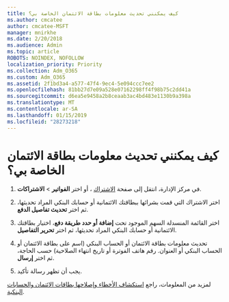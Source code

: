 ```yaml
---
title: كيف يمكنني تحديث معلومات بطاقة الائتمان الخاصة بي؟
ms.author: cmcatee
author: cmcatee-MSFT
manager: mnirkhe
ms.date: 2/20/2018
ms.audience: Admin
ms.topic: article
ROBOTS: NOINDEX, NOFOLLOW
localization_priority: Priority
ms.collection: Adm_O365
ms.custom: Adm_O365
ms.assetid: 2f1bd3a4-a577-47f4-9ec4-5e094ccc7ee2
ms.openlocfilehash: 81bb27d7e09a528e07162298ff4f98b75c2dd41a
ms.sourcegitcommit: d6ea5e9458a2b8ceaab3ac4bd483e1130b9a398a
ms.translationtype: MT
ms.contentlocale: ar-SA
ms.lasthandoff: 01/15/2019
ms.locfileid: "28273218"
---
```

# <a name="how-do-i-update-my-credit-card-information"></a>كيف يمكنني تحديث معلومات بطاقة الائتمان الخاصة بي؟

1. في مركز الإدارة، انتقل إلى صفحة [الاشتراك](https://go.microsoft.com/fwlink/p/?linkid=842054) ، أو اختر **الفواتير** \> **الاشتراكات**.
    
2. اختر الاشتراك التي قمت بشرائها ببطاقتك الائتمانية أو حسابك البنكي المراد تحديثها، ثم اختر **تحديث تفاصيل الدفع**.
    
3. اختر القائمة المنسدلة السهم الموجود تحت **إضافة أو حدد طريقة دفع**، اختيار بطاقتك الائتمانية أو حسابك البنكي المراد تحديثها، ثم اختر **تحرير التفاصيل**.
    
4. تحديث معلومات بطاقة الائتمان أو الحساب البنكي (اسم على بطاقة الائتمان أو الحساب البنكي أو العنوان. رقم هاتف الفوترة أو تاريخ انتهاء الصلاحية) حسب الحاجة، ثم اختر **إرسال**.
    
5. يجب أن تظهر رسالة تأكيد.
    
لمزيد من المعلومات، راجع [استكشاف الأخطاء وإصلاحها بطاقات الائتمان والحسابات البنكية](https://support.office.com/article/30ba9c83-50d8-4020-90ed-830a5b8c8724).
  

